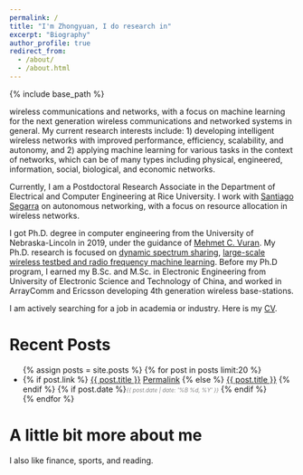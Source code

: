 ```yaml
---
permalink: /
title: "I'm Zhongyuan, I do research in"
excerpt: "Biography"
author_profile: true
redirect_from:
  - /about/
  - /about.html
---
```

{% include base_path %}

wireless communications and networks, with a focus on machine learning for the next generation wireless communications and networked systems in general. My current research interests include: 1) developing intelligent wireless networks with improved performance, efficiency, scalability, and autonomy, and 2) applying machine learning for various tasks in the context of networks, which can be of many types including physical, engineered, information, social, biological, and economic networks.


Currently, I am a Postdoctoral Research Associate in the Department of Electrical and Computer Engineering at Rice University. I work with [Santiago Segarra](http://segarra.rice.edu/) on autonomous networking, with a focus on resource allocation in wireless networks. 

I got Ph.D. degree in computer engineering from the University of Nebraska-Lincoln in 2019, under the guidance of [Mehmet C. Vuran](http://cse.unl.edu/~mcvuran/). My Ph.D. research is focused on [dynamic spectrum sharing]({{site.baseurl}}/portfolio/cognitive-radio-networks/), [large-scale wireless testbed and radio frequency machine learning](https://cpn.unl.edu/projects/cosec). Before my Ph.D program, I earned my B.Sc. and M.Sc. in Electronic Engineering from University of Electronic Science and Technology of China, and worked in ArrayComm and Ericsson developing 4th generation wireless base-stations.

I am actively searching for a job in academia or industry. Here is my [CV]({{site.baseurl}}/files/zhongyuanzhao-cv.pdf).

Recent Posts
======

<ul>
{% assign posts = site.posts %}
{% for post in posts limit:20  %}
    <li>      
	<span class="archive__item-title" itemprop="headline">
      {% if post.link %}
        <a href="{{ post.link }}">{{ post.title }}</a> <a href="{{ base_path }}{{ post.url }}" rel="permalink"><i class="fa fa-link" aria-hidden="true" title="permalink"></i><span class="sr-only">Permalink</span></a>
      {% else %}
        <a href="{{ base_path }}{{ post.url }}" rel="permalink">{{ post.title }}</a>
      {% endif %}
    </span>
    {% if post.date %}<i style="color: gray;font-size: 0.7em;">{{ post.date | date: '%B %d, %Y' }}</i> {% endif %}
    </li>
{% endfor %}
</ul>

A little bit more about me
======

I also like finance, sports, and reading.